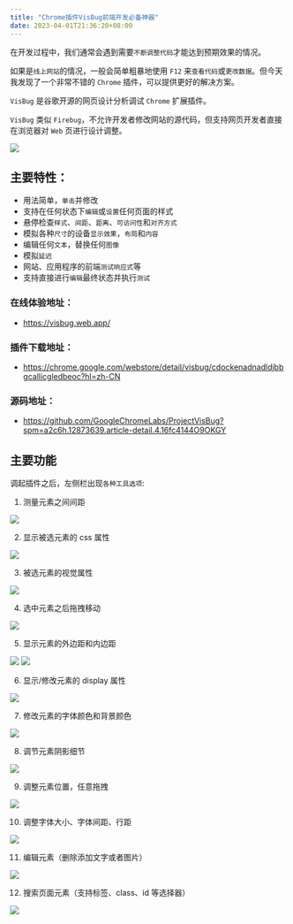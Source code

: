```yaml
---
title: "Chrome插件VisBug前端开发必备神器"
date: 2023-04-01T21:36:20+08:00
---
```


在开发过程中，我们通常会遇到需要`不断调整代码`才能达到预期效果的情况。

如果是`线上网站`的情况，一般会简单粗暴地使用 `F12` 来`查看代码`或`更改数据`。但今天我发现了一个非常不错的 `Chrome` 插件，可以提供更好的解决方案。

`VisBug` 是谷歌开源的网页设计分析调试 `Chrome` 扩展插件。

`VisBug` 类似 `Firebug`，不允许开发者修改网站的源代码，但支持网页开发者直接在浏览器对 `Web` 页进行设计调整。

<img src="/imgs/23/17.png" />

## 主要特性：

- 用法简单，`单击`并修改
- 支持在任何状态下`编辑`或`设置`任何页面的样式
- 悬停检查`样式`、`间距`、`距离`、`可访问性`和`对齐方式`
- 模拟各种`尺寸`的设备`显示效果`，`布局`和`内容`
- 编辑任何`文本`，替换任何`图像`
- 模拟`延迟`
- 网站、应用程序的前端`测试响应式`等
- 支持直接进行`编辑`最终状态并执行`测试`

### 在线体验地址：

- https://visbug.web.app/

### 插件下载地址：

- https://chrome.google.com/webstore/detail/visbug/cdockenadnadldjbbgcallicgledbeoc?hl=zh-CN

### 源码地址：

- https://github.com/GoogleChromeLabs/ProjectVisBug?spm=a2c6h.12873639.article-detail.4.16fc4144O9OKGY

## 主要功能

调起插件之后，左侧栏出现`各种工具选项`:

1. 测量元素之间间距

<img src="/imgs/23/18.png" />

2. 显示被选元素的 css 属性

<img src="/imgs/23/19.png" />

3. 被选元素的视觉属性

<img src="/imgs/23/20.png" />

4. 选中元素之后拖拽移动

<img src="/imgs/23/21.png" />

5. 显示元素的外边距和内边距

<img src="/imgs/23/22.png" />

<img src="/imgs/23/23.png" />

6. 显示/修改元素的 display 属性

<img src="/imgs/23/24.png" />

7. 修改元素的字体颜色和背景颜色

<img src="/imgs/23/25.png" />

8. 调节元素阴影细节

<img src="/imgs/23/26.png" />

9. 调整元素位置，任意拖拽

<img src="/imgs/23/27.png" />

10. 调整字体大小、字体间距、行距

<img src="/imgs/23/28.png" />

11. 编辑元素（删除添加文字或者图片）

<img src="/imgs/23/29.png" />

12. 搜索页面元素（支持标签、class、id 等选择器）

<img src="/imgs/23/30.png" />
